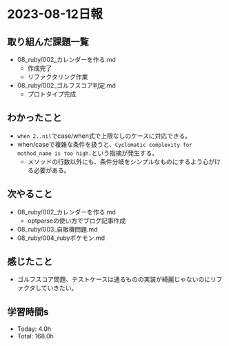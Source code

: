 # 2023-08-12日報

## 取り組んだ課題一覧
* 08_ruby/002_カレンダーを作る.md
  * 作成完了
  * リファクタリング作業
* 08_ruby/002_ゴルフスコア判定.md
  * プロトタイプ完成

## わかったこと
* `when 2..nil`でcase/when式で上限なしのケースに対応できる。
* when/caseで複雑な条件を扱うと、`Cyclomatic complexity for mothod_name is too high.`という指摘が発生する。
  * メソッドの行数以外にも、条件分岐をシンプルなものにするよう心がける必要がある。

## 次やること
* 08_ruby/002_カレンダーを作る.md
  * optparseの使い方でブログ記事作成
* 08_ruby/003_自販機問題.md
* 08_ruby/004_rubyポケモン.md

## 感じたこと
* ゴルフスコア問題、テストケースは通るものの実装が綺麗じゃないのにリファクタしていきたい。

## 学習時間s
* Today: 4.0h
* Total: 168.0h